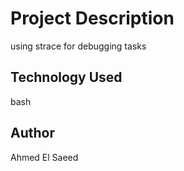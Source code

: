 # Project Description
using strace for debugging tasks
## Technology Used
bash
## Author
Ahmed El Saeed
